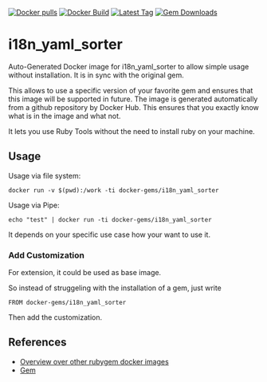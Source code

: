 [![Docker pulls](https://img.shields.io/docker/pulls/rubygem/i18n_yaml_sorter.svg)](https://hub.docker.com/r/rubygem/i18n_yaml_sorter/)
[![Docker Build](https://img.shields.io/docker/automated/rubygem/i18n_yaml_sorter.svg)](https://hub.docker.com/r/rubygem/i18n_yaml_sorter/)
[![Latest Tag](https://img.shields.io/github/tag/docker-rubygem/i18n_yaml_sorter.svg)](https://hub.docker.com/r/rubygem/i18n_yaml_sorter/)
[![Gem Downloads](https://img.shields.io/gem/dt/i18n_yaml_sorter.svg)](https://rubygems.org/gems/i18n_yaml_sorter/)
# i18n_yaml_sorter

Auto-Generated Docker image for i18n_yaml_sorter to allow simple usage without installation.
It is in sync with the original gem.

This allows to use a specific version of your favorite gem and ensures that this image will be supported in future.
The image is generated automatically from a github repository by Docker Hub.
This ensures that you exactly know what is in the image and what not.

It lets you use Ruby Tools without the need to install ruby on your machine.

## Usage

Usage via file system:

`docker run -v $(pwd):/work -ti docker-gems/i18n_yaml_sorter`

Usage via Pipe:

`echo "test" | docker run -ti docker-gems/i18n_yaml_sorter`

It depends on your specific use case how your want to use it.

### Add Customization

For extension, it could be used as base image.

So instead of struggeling with the installation of a gem, just write

`FROM docker-gems/i18n_yaml_sorter`

Then add the customization.

## References

 - [Overview over other rubygem docker images](https://github.com/thinkbot/docker-rubygem)
 - [Gem](https://rubygems.org/gems/i18n_yaml_sorter/)
